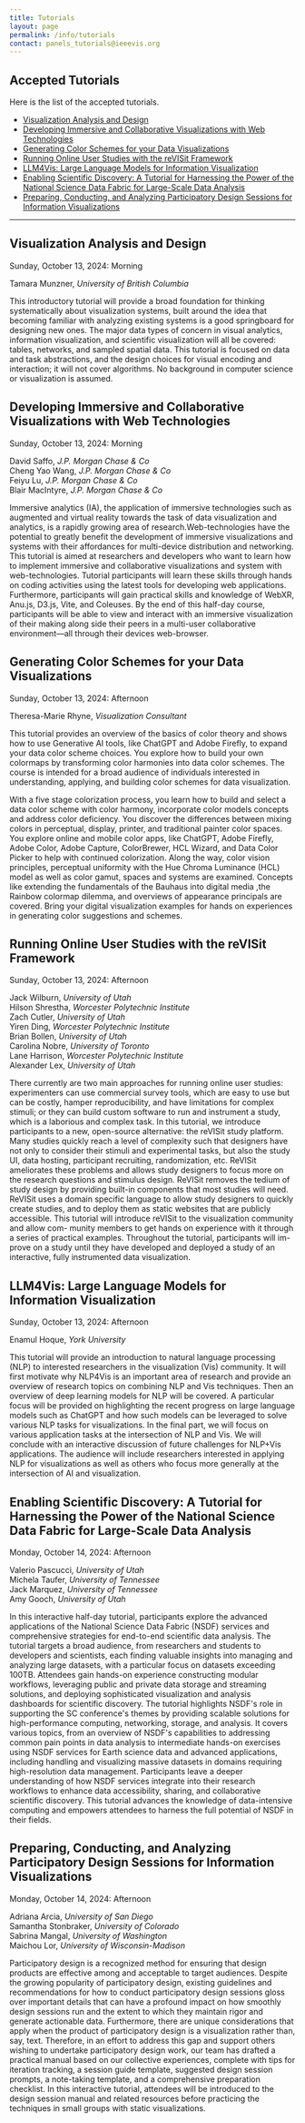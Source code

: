 ```yaml
---
title: Tutorials
layout: page
permalink: /info/tutorials
contact: panels_tutorials@ieeevis.org
---
```


## Accepted Tutorials
Here is the list of the accepted tutorials.
* [Visualization Analysis and Design](#VAD)
* [Developing Immersive and Collaborative Visualizations with Web Technologies](#IMM)
* [Generating Color Schemes for your Data Visualizations](#CDV)
* [Running Online User Studies with the reVISit Framework](#RVS)
* [LLM4Vis: Large Language Models for Information Visualization](#LLM)
* [Enabling Scientific Discovery: A Tutorial for Harnessing the Power of the National Science Data Fabric for Large-Scale Data Analysis](#ESD)
* [Preparing, Conducting, and Analyzing Participatory Design Sessions for Information Visualizations](#PAR)

<hr/>

## <a name="VAD"></a> Visualization Analysis and Design
Sunday, October 13, 2024: Morning

Tamara Munzner, *University of British Columbia* <br>

This introductory tutorial will provide a broad foundation for thinking systematically about visualization systems, built around the idea that becoming familiar with analyzing existing systems is a good springboard for designing new ones. The major data types of concern in visual analytics, information visualization, and scientific visualization will all be covered: tables, networks, and sampled spatial data. This tutorial is focused on data and task abstractions, and the design choices for visual encoding and interaction; it will not cover algorithms. No background in computer science or visualization is assumed.

## <a name="IMM"></a> Developing Immersive and Collaborative Visualizations with Web Technologies
Sunday, October 13, 2024: Morning

David Saffo, *J.P. Morgan Chase & Co* <br>
Cheng Yao Wang, *J.P. Morgan Chase & Co* <br>
Feiyu Lu, *J.P. Morgan Chase & Co* <br>
Blair MacIntyre, *J.P. Morgan Chase & Co* <br>


Immersive analytics (IA), the application of immersive technologies such as augmented and virtual reality towards the task of data visualization and analytics, is a rapidly growing area of research.Web-technologies have the potential to greatly benefit the development of immersive visualizations and systems with their affordances for multi-device distribution and networking. This tutorial is aimed at researchers and developers who want to learn how to implement immersive and collaborative visualizations and system with web-technologies. Tutorial participants will learn these skills through hands on coding activities using the latest tools for developing web applications. Furthermore, participants will gain practical skills and knowledge of WebXR, Anu.js, D3.js, Vite, and Coleuses. By the end of this half-day course, participants will be able to view and interact with an immersive visualization of their making along side their peers in a multi-user collaborative environment—all through their devices web-browser.

## <a name="CDV"></a> Generating Color Schemes for your Data Visualizations
Sunday, October 13, 2024: Afternoon

Theresa-Marie Rhyne, *Visualization Consultant* <br>

This tutorial provides an overview of the basics of color theory and shows how to use Generative AI tools, like ChatGPT and Adobe Firefly, to expand your data color scheme choices. You explore how to build your own colormaps by transforming color harmonies into data color schemes. The course is intended for a broad audience of individuals interested in understanding, applying, and building color schemes for data visualization.

With a five stage colorization process, you learn how to build and select a data color scheme with color harmony, incorporate color models concepts and address color deficiency. You discover the differences between mixing colors in perceptual, display, printer, and traditional painter color spaces. You explore online and mobile color apps, like ChatGPT, Adobe Firefly, Adobe Color, Adobe Capture, ColorBrewer, HCL Wizard, and Data Color Picker to help with continued colorization. Along the way, color vision principles, perceptual uniformity with the Hue Chroma Luminance (HCL) model as well as color gamut, spaces and systems are examined. Concepts like extending the fundamentals of the Bauhaus into digital media ,the Rainbow colormap dilemma, and overviews of appearance principals are covered. Bring your digital visualization examples for hands on experiences in generating color suggestions and schemes.



## <a name="RVS"></a> Running Online User Studies with the reVISit Framework
Sunday, October 13, 2024: Afternoon

Jack Wilburn, *University of Utah* <br>
Hilson Shrestha, *Worcester Polytechnic Institute* <br>
Zach Cutler, *University of Utah* <br>
Yiren Ding, *Worcester Polytechnic Institute* <br>
Brian Bollen, *University of Utah* <br>
Carolina Nobre, *University of Toronto* <br>
Lane Harrison, *Worcester Polytechnic Institute* <br>
Alexander Lex, *University of Utah* <br>

There currently are two main approaches for running online user studies: experimenters can use commercial survey tools, which are easy to use but can be costly, hamper reproducibility, and have limitations for complex stimuli; or they can build custom software to run and instrument a study, which is a laborious and complex task. In this tutorial, we introduce participants to a new, open-source alternative: the reVISit study platform. Many studies quickly reach a level of complexity such that designers have not only to consider their stimuli and experimental tasks, but also the study UI, data hosting, participant recruiting, randomization, etc. ReVISit ameliorates these problems and allows study designers to focus more on the research questions and stimulus design. ReVISit removes the tedium of study design by providing built-in components that most studies will need. ReVISit uses a domain specific language to allow study designers to quickly create studies, and to deploy them as static websites that are publicly accessible. This tutorial will introduce reVISit to the visualization community and allow com- munity members to get hands on experience with it through a series of practical examples. Throughout the tutorial, participants will im- prove on a study until they have developed and deployed a study of an interactive, fully instrumented data visualization.


## <a name="LLM"></a> LLM4Vis: Large Language Models for Information Visualization
Sunday, October 13, 2024: Afternoon

Enamul Hoque, *York University* <br>

This tutorial will provide an introduction to natural language processing (NLP) to interested researchers in the visualization (Vis) community. It will first motivate why NLP4Vis is an important area of research and provide an overview of research topics on combining NLP and Vis techniques. Then an overview of deep learning models for NLP will be covered. A particular focus will be provided on highlighting the recent progress on large language models such as ChatGPT and how such models can be leveraged to solve various NLP tasks for visualizations. In the final part, we will focus on various application tasks at the intersection of NLP and Vis. We will conclude with an interactive discussion of future challenges for NLP+Vis applications. The audience will include researchers interested in applying NLP for visualizations as well as others who focus more generally at the intersection of AI and visualization.


## <a name="ESD"></a> Enabling Scientific Discovery: A Tutorial for Harnessing the Power of the National Science Data Fabric for Large-Scale Data Analysis
Monday, October 14, 2024: Afternoon

Valerio Pascucci, *University of Utah* <br>
Michela Taufer, *University of Tennessee* <br>
Jack Marquez, *University of Tennessee* <br>
Amy Gooch, *University of Utah* <br>

In this interactive half-day tutorial, participants explore the advanced applications of the National Science Data Fabric (NSDF) services and comprehensive strategies for end-to-end scientific data analysis. The tutorial targets a broad audience, from researchers and students to developers and scientists, each finding valuable insights into managing and analyzing large datasets, with a particular focus on datasets exceeding 100TB. Attendees gain hands-on experience constructing modular workflows, leveraging public and private data storage and streaming solutions, and deploying sophisticated visualization and analysis dashboards for scientific discovery. The tutorial highlights NSDF's role in supporting the SC conference's themes by providing scalable solutions for high-performance computing, networking, storage, and analysis. It covers various topics, from an overview of NSDF's capabilities to addressing common pain points in data analysis to intermediate hands-on exercises using NSDF services for Earth science data and advanced applications, including handling and visualizing massive datasets in domains requiring high-resolution data management. Participants leave a deeper understanding of how NSDF services integrate into their research workflows to enhance data accessibility, sharing, and collaborative scientific discovery. This tutorial advances the knowledge of data-intensive computing and empowers attendees to harness the full potential of NSDF in their fields.


## <a name="PAR"></a> Preparing, Conducting, and Analyzing Participatory Design Sessions for Information Visualizations
Monday, October 14, 2024: Afternoon

Adriana Arcia, *University of San Diego* <br>
Samantha Stonbraker, *University of Colorado* <br>
Sabrina Mangal, *University of Washington* <br>
Maichou Lor, *University of Wisconsin-Madison* <br>

Participatory design is a recognized method for ensuring that design products are effective among and acceptable to target audiences. Despite the growing popularity of participatory design, existing guidelines and recommendations for how to conduct participatory design sessions gloss over important details that can have a profound impact on how smoothly design sessions run and the extent to which they maintain rigor and generate actionable data. Furthermore, there are unique considerations that apply when the product of participatory design is a visualization rather than, say, text. Therefore, in an effort to address this gap and support others wishing to undertake participatory design work, our team has drafted a practical manual based on our collective experiences, complete with tips for iteration tracking, a session guide template, suggested design session prompts, a note-taking template, and a comprehensive preparation checklist. In this interactive tutorial, attendees will be introduced to the design session manual and related resources before practicing the techniques in small groups with static visualizations.
